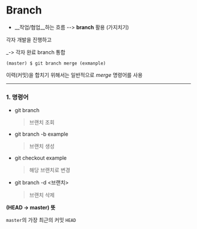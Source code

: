 # Branch



- __작업/협업__하는 흐름 --> __branch__ 활용 (가지치기)

각자 개발을 진행하고 

_-> 각자 완료 branch 통합 

```asciiarmor
(master) $ git branch merge (exmanple)
```

이력(커밋)을 합치기 위해서는 일반적으로 _merge_ 명령어를 사용



---

### 1. 명령어

- git branch

  > 브랜치 조회

- git branch -b example

  > 브랜치 생성

- git checkout example

  > 해당 브랜치로 변경

- git branch -d <브랜치>

  > 브랜치 삭제



__(HEAD -> master)  뜻__

```master```의 가장 최근의 커밋 ```HEAD```

